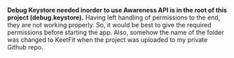 ****Debug Keystore needed inorder to use Awareness API is in the root of this project (debug.keystore).****
Having left handling of permissions to the end, they are not working properly. So, it would be best to give
the required permissions before starting the app.
Also, somehow the name of the folder was changed to KeetFit when the project was uploaded to my private Github repo.
